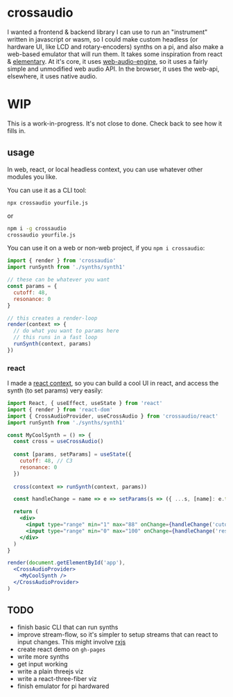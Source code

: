 # crossaudio

I wanted a frontend & backend library I can use to run an "instrument" written in javascript or wasm, so I could make custom headless (or hardware UI, like LCD and rotary-encoders) synths on a pi, and also make a web-based emulator that will run them. It takes some inspiration from react & [elementary](https://www.elementary.audio/). At it's core, it uses [web-audio-engine](https://www.npmjs.com/package/web-audio-engine), so it uses a fairly simple and unmodified web audio API. In the browser, it uses the web-api, elsewhere, it uses native audio.

# WIP

This is a work-in-progress. It's not close to done. Check back to see how it fills in.


## usage

In web, react, or local headless context, you can use whatever other modules you like.

You can use it as a CLI tool:

```
npx crossaudio yourfile.js
```

or

```sh
npm i -g crossaudio
crossaudio yourfile.js
```

You can use it on a web or non-web project, if you `npm i crossaudio`:

```js
import { render } from 'crossaudio'
import runSynth from './synths/synth1'

// these can be whatever you want
const params = {
  cutoff: 48,
  resonance: 0
}

// this creates a render-loop
render(context => {
  // do what you want to params here
  // this runs in a fast loop
  runSynth(context, params)
})
```

### react

I made a [react context](https://reactjs.org/docs/context.html), so you can build a cool UI in react, and access the synth (to set params) very easily:

```jsx
import React, { useEffect, useState } from 'react'
import { render } from 'react-dom'
import { CrossAudioProvider, useCrossAudio } from 'crossaudio/react'
import runSynth from './synths/synth1'

const MyCoolSynth = () => {
  const cross = useCrossAudio()
  
  const [params, setParams] = useState({
    cutoff: 48, // C3
    resonance: 0
  })
  
  cross(context => runSynth(context, params))

  const handleChange = name => e => setParams(s => ({ ...s, [name]: e.target.value }))

  return (
    <div>
      <input type="range" min="1" max="88" onChange={handleChange('cutoff')}  />
      <input type="range" min="0" max="100" onChange={handleChange('resonance')}  />
    </div>
  )
}

render(document.getElementById('app'),
  <CrossAudioProvider>
    <MyCoolSynth />
  </CrossAudioProvider>
)
```


## TODO

- finish basic CLI that can run synths
- improve stream-flow, so it's simpler to setup streams that can react to input changes. This might involve [rxjs](https://github.com/ReactiveX/rxjs)
- create react demo on `gh-pages`
- write more synths
- get input working
- write a plain threejs viz
- write a react-three-fiber viz
- finish emulator for pi hardwared